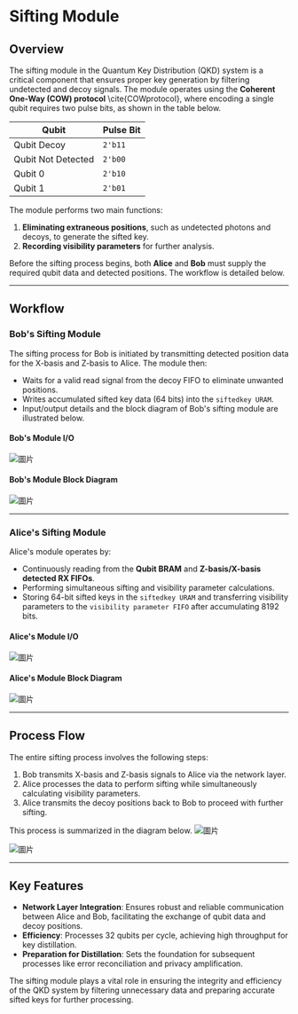 # Sifting Module

## Overview
The sifting module in the Quantum Key Distribution (QKD) system is a critical component that ensures proper key generation by filtering undetected and decoy signals. The module operates using the **Coherent One-Way (COW) protocol** \cite{COWprotocol}, where encoding a single qubit requires two pulse bits, as shown in the table below.

| **Qubit**          | **Pulse Bit** |
|---------------------|---------------|
| Qubit Decoy         | `2'b11`       |
| Qubit Not Detected  | `2'b00`       |
| Qubit 0             | `2'b10`       |
| Qubit 1             | `2'b01`       |

The module performs two main functions:
1. **Eliminating extraneous positions**, such as undetected photons and decoys, to generate the sifted key.
2. **Recording visibility parameters** for further analysis.

Before the sifting process begins, both **Alice** and **Bob** must supply the required qubit data and detected positions. The workflow is detailed below.

---

## Workflow

### Bob's Sifting Module
The sifting process for Bob is initiated by transmitting detected position data for the X-basis and Z-basis to Alice. The module then:
- Waits for a valid read signal from the decoy FIFO to eliminate unwanted positions.
- Writes accumulated sifted key data (64 bits) into the `siftedkey URAM`.
- Input/output details and the block diagram of Bob's sifting module are illustrated below.

#### Bob's Module I/O
![圖片](https://github.com/user-attachments/assets/3ebe1630-fb37-4dd4-ad7c-b2422e65e0d0)

#### Bob's Module Block Diagram
![圖片](https://github.com/user-attachments/assets/5dc9574d-af48-4274-baaa-85fc5b14d4b0)

---

### Alice's Sifting Module
Alice's module operates by:
- Continuously reading from the **Qubit BRAM** and **Z-basis/X-basis detected RX FIFOs**.
- Performing simultaneous sifting and visibility parameter calculations.
- Storing 64-bit sifted keys in the `siftedkey URAM` and transferring visibility parameters to the `visibility parameter FIFO` after accumulating 8192 bits.

#### Alice's Module I/O
![圖片](https://github.com/user-attachments/assets/76a4beac-9b9a-4fdf-a184-98974b5a20a4)

#### Alice's Module Block Diagram
![圖片](https://github.com/user-attachments/assets/dfc6f18f-75b4-46d0-a063-040be1b7da9c)

---

## Process Flow
The entire sifting process involves the following steps:
1. Bob transmits X-basis and Z-basis signals to Alice via the network layer.
2. Alice processes the data to perform sifting while simultaneously calculating visibility parameters.
3. Alice transmits the decoy positions back to Bob to proceed with further sifting.

This process is summarized in the diagram below.
![圖片](https://github.com/user-attachments/assets/3478ac23-d7e0-414a-a913-7f08e5216cda)

![圖片](https://github.com/user-attachments/assets/5fc23780-ab8b-45f4-b167-f4f62e585054)

---

## Key Features
- **Network Layer Integration**: Ensures robust and reliable communication between Alice and Bob, facilitating the exchange of qubit data and decoy positions.
- **Efficiency**: Processes 32 qubits per cycle, achieving high throughput for key distillation.
- **Preparation for Distillation**: Sets the foundation for subsequent processes like error reconciliation and privacy amplification.

The sifting module plays a vital role in ensuring the integrity and efficiency of the QKD system by filtering unnecessary data and preparing accurate sifted keys for further processing.
